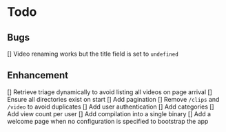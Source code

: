 # Todo

## Bugs

[] Video renaming works but the title field is set to `undefined`

## Enhancement

[] Retrieve triage dynamically to avoid listing all videos on page arrival
[] Ensure all directories exist on start
[] Add pagination
[] Remove `/clips` and `/video` to avoid duplicates
[] Add user authentication
[] Add categories
[] Add view count per user
[] Add compilation into a single binary
[] Add a welcome page when no configuration is specified to bootstrap the app
